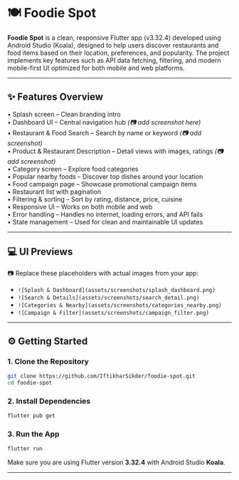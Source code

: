 # 🍽️ Foodie Spot

**Foodie Spot** is a clean, responsive Flutter app (v3.32.4) developed using Android Studio (Koala), designed to help users discover restaurants and food items based on their location, preferences, and popularity. The project implements key features such as API data fetching, filtering, and modern mobile-first UI optimized for both mobile and web platforms.

---

## ✨ Features Overview

• Splash screen – Clean branding intro  
• Dashboard UI – Central navigation hub *(📷 add screenshot here)*  
• Restaurant & Food Search – Search by name or keyword *(📷 add screenshot)*  
• Product & Restaurant Description – Detail views with images, ratings *(📷 add screenshot)*  
• Category screen – Explore food categories  
• Popular nearby foods – Discover top dishes around your location  
• Food campaign page – Showcase promotional campaign items  
• Restaurant list with pagination  
• Filtering & sorting – Sort by rating, distance, price, cuisine  
• Responsive UI – Works on both mobile and web  
• Error handling – Handles no internet, loading errors, and API fails  
• State management – Used for clean and maintainable UI updates

---

## 💻 UI Previews

📷 Replace these placeholders with actual images from your app:

- `![Splash & Dashboard](assets/screenshots/splash_dashboard.png)`
- `![Search & Details](assets/screenshots/search_detail.png)`
- `![Categories & Nearby](assets/screenshots/categories_nearby.png)`
- `![Campaign & Filter](assets/screenshots/campaign_filter.png)`

---

## ⚙️ Getting Started

### 1. Clone the Repository

```bash
git clone https://github.com/IftikharSikder/foodie-spot.git
cd foodie-spot
```

### 2. Install Dependencies

```bash
flutter pub get
```

### 3. Run the App

```bash
flutter run
```

Make sure you are using Flutter version **3.32.4** with Android Studio **Koala**.

---

